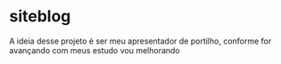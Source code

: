 # siteblog
A ideia desse projeto é ser meu apresentador de portilho, conforme for avançando com  meus estudo vou melhorando
